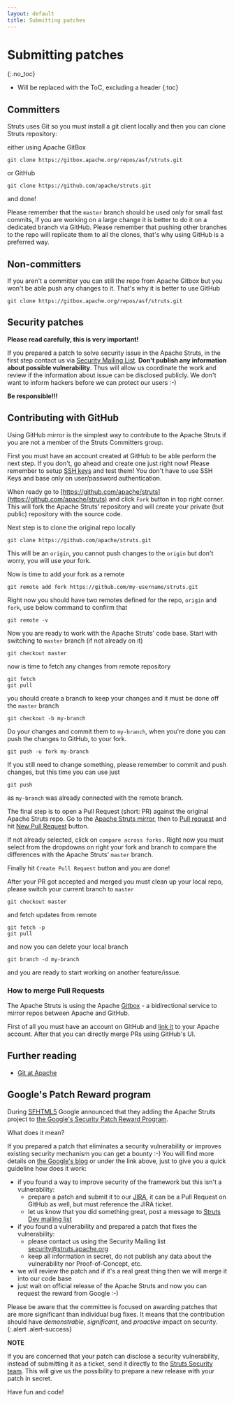 ```yaml
---
layout: default
title: Submitting patches
---
```


# Submitting patches
{:.no_toc}

* Will be replaced with the ToC, excluding a header
{:toc}

## Committers

Struts uses Git so you must install a git client locally and then you can clone Struts repository:

either using Apache GitBox

    git clone https://gitbox.apache.org/repos/asf/struts.git    
    
or GitHub
   
    git clone https://github.com/apache/struts.git

and done!

Please remember that the `master` branch should be used only for small fast commits, if you are working on a large
change it is better to do it on a dedicated branch via GitHub. Please remember that pushing other branches to the repo
will replicate them to all the clones, that's why using GitHub is a preferred way.

## Non-committers 

If you aren't a committer you can still the repo from Apache Gitbox but you won't be able push any changes to it.
That's why it is better to use GitHub

    git clone https://gitbox.apache.org/repos/asf/struts.git

## Security patches

**Please read carefully, this is very important!**

If you prepared a patch to solve security issue in the Apache Struts, in the first step contact us via
[Security Mailing List](mailto:security@struts.apache.org). **Don't publish any information about possible vulnerability**.
Thus will allow us coordinate the work and review if the information about issue can be disclosed publicly.
We don't want to inform hackers before we can protect our users :-)

**Be responsible!!!**

## Contributing with GitHub

Using GitHub mirror is the simplest way to contribute to the Apache Struts if you are not a member
of the Struts Committers group.

First you must have an account created at GitHub to be able perform the next step. If you don't,
go ahead and create one just right now! Please remember to setup
[SSH keys](https://help.github.com/articles/generating-ssh-keys) and test them! You don't have to use SSH Keys 
and base only on user/password authentication.

When ready go to [https://github.com/apache/struts](https://github.com/apache/struts) and click `Fork` button
in top right corner. This will fork the Apache Struts' repository and will create your private (but public) repository
with the source code.

Next step is to clone the original repo locally

    git clone https://github.com/apache/struts.git
    
This will be an `origin`, you cannot push changes to the `origin` but don't worry, you will use your fork.

Now is time to add your fork as a remote

    git remote add fork https://github.com/my-username/struts.git 

Right now you should have two remotes defined for the repo, `origin` and `fork`, use below command to confirm that

    git remote -v 

Now you are ready to work with the Apache Struts' code base. Start with switching to `master` branch (if not already on it)

    git checkout master
    
now is time to fetch any changes from remote repository

    git fetch
    git pull
    
you should create a branch to keep your changes and it must be done off the `master` branch

    git checkout -b my-branch

Do your changes and commit them to `my-branch`, when you're done you can push the changes to GitHub, to your fork.

    git push -u fork my-branch
    
If you still need to change something, please remember to commit and push changes, but this time you can use just

    git push
    
as `my-branch` was already connected with the remote branch.

The final step is to open a Pull Request (short: PR) against the original Apache Struts repo. Go to the 
[Apache Struts mirror](https://github.com/apache/struts), then to [Pull request](https://github.com/apache/struts/pulls)
and hit [New Pull Request](https://github.com/apache/struts/compare/) button.

If not already selected, click on `compare across forks.` Right now you must select from the dropdowns on right
your fork and branch to compare the differences with the Apache Struts' `master` branch.

Finally hit `Create Pull Request` button and you are done!

After your PR got accepted and merged you must clean up your local repo, please switch your current branch to `master`

    git checkout master
    
and fetch updates from remote

    git fetch -p
    git pull
    
and now you can delete your local branch

    git branch -d my-branch
    
and you are ready to start working on another feature/issue.

### How to merge Pull Requests

The Apache Struts is using the Apache [Gitbox](https://gitbox.apache.org/) - a bidirectional service to mirror repos
between Apache and GitHub.

First of all you must have an account on GitHub and [link it](https://gitbox.apache.org/setup/) to your Apache account.
After that you can directly merge PRs using GitHub's UI.

## Further reading

 * [Git at Apache](http://wiki.apache.org/general/GitAtApache)

## Google's Patch Reward program

During [SFHTML5](http://www.meetup.com/sfhtml5/) Google announced that they adding the Apache Struts project to
[the Google's Security Patch Reward Program](https://www.google.com/about/appsecurity/patch-rewards/).

What does it mean?

If you prepared a patch that eliminates a security vulnerability or improves existing security mechanism
you can get a bounty :-) You will find more details on
[the Google's blog](http://googleonlinesecurity.blogspot.com/2013/10/going-beyond-vulnerability-rewards.html)
 or under the link above, just to give you a quick guideline how does it work:

- if you found a way to improve security of the framework but this isn't a vulnerability: 
  - prepare a patch and submit it to our [JIRA](https://issues.apache.org/jira/browse/WW),
    it can be a Pull Request on GitHub as well, but must reference the JIRA ticket.
  - let us know that you did something great, post a message to [Struts Dev mailing list](dev-mail.html)
- if you found a vulnerability and prepared a patch that fixes the vulnerability:
  - please contact us using the Security Mailing list [security@struts.apache.org](mailto:security@struts.apache.org)
  - keep all information in secret, do not publish any data about the vulnerability nor Proof-of-Concept, etc.
- we will review the patch and if it's a real great thing then we will merge it into our code base
- just wait on official release of the Apache Struts and now you can request the reward from Google :-)

Please be aware that the committee is focused on awarding patches that are more significant than individual bug fixes.
It means that the contribution should have _demonstrable_, _significant_, and _proactive_ impact on security.
{:.alert .alert-success}

**NOTE**

If you are concerned that your patch can disclose a security vulnerability, instead of submitting it as a ticket,
send it directly to the [Struts Security team](mailto:security@struts.apache.org). This will give us the possibility
to prepare a new release with your patch in secret.

Have fun and code!
